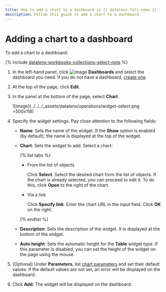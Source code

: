 ```yaml
---
title: How to add a chart to a dashboard in {{ datalens-full-name }}
description: Follow this guide to add a chart to a dashboard.
---
```


# Adding a chart to a dashboard

To add a chart to a dashboard:


{% include [datalens-workbooks-collections-select-note](../../../_includes/datalens/operations/datalens-workbooks-collections-select-note.md) %}


1. In the left-hand panel, click ![image](../../../_assets/console-icons/layout-cells-large.svg) **Dashboards** and select the dashboard you need. If you do not have a dashboard, [create one](create.md).
1. At the top of the page, click **Edit**.
1. In the panel at the bottom of the page, select **Chart**.

   ![image](../../../_assets/datalens/operations/widget-select.png =500x118)

1. Specify the widget settings. Pay close attention to the following fields:

   * **Name**: Sets the name of the widget. If the **Show** option is enabled (by default), the name is displayed at the top of the widget.
   * **Chart**: Sets the widget to add. Select a chart:

      {% list tabs %}

      - From the list of objects

         Click **Select**. Select the desired chart from the list of objects. If the chart is already selected, you can proceed to edit it. To do this, click **Open** to the right of the chart.

      - Via a link

         Click **Specify link**. Enter the chart URL in the input field. Click **OK** on the right.


      {% endlist %}

   * **Description**: Sets the description of the widget. It is displayed at the bottom of the widget.
   * **Auto height**: Sets the automatic height for the **Table** widget type. If this parameter is disabled, you can set the height of the widget on the page using the mouse.

1. (Optional) Under **Parameters**, list [chart parameters](../../dashboard/dashboard_parameters.md#params-chart) and set their default values. If the default values are not set, an error will be displayed on the dashboard.
1. Click **Add**. The widget will be displayed on the dashboard.
